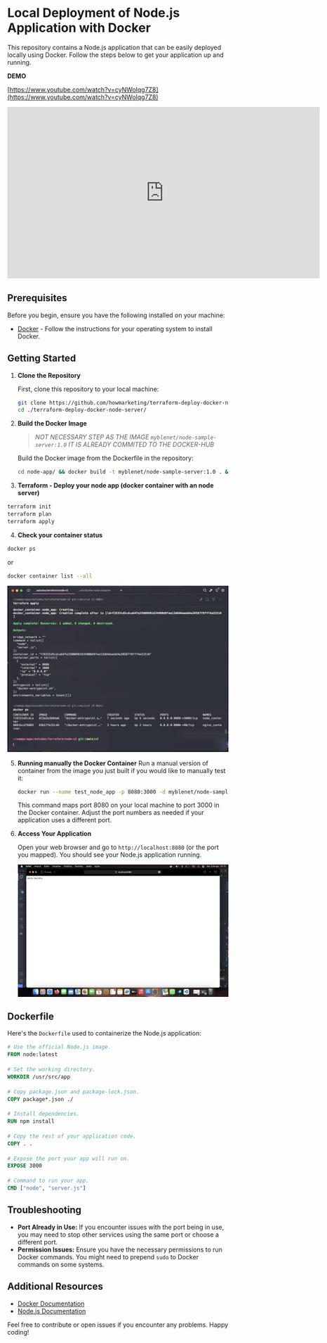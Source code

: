 # Local Deployment of Node.js Application with Docker

This repository contains a Node.js application that can be easily deployed locally using Docker. Follow the steps below to get your application up and running.

**DEMO**

[https://www.youtube.com/watch?v=cyNWolqg7Z8](https://www.youtube.com/watch?v=cyNWolqg7Z8)

<iframe width="712" height="390" src="https://www.youtube.com/embed/cyNWolqg7Z8" title="Terraform | Deploy a docker container with a node app locally with Terraform" frameborder="0" allow="accelerometer; autoplay; clipboard-write; encrypted-media; gyroscope; picture-in-picture; web-share" referrerpolicy="strict-origin-when-cross-origin" allowfullscreen></iframe>

## Prerequisites

Before you begin, ensure you have the following installed on your machine:

- [Docker](https://docs.docker.com/get-docker/) - Follow the instructions for your operating system to install Docker.

## Getting Started

1. **Clone the Repository**

   First, clone this repository to your local machine:

   ```bash
   git clone https://github.com/howmarketing/terraform-deploy-docker-node-server.git
   cd ./terraform-deploy-docker-node-server/
   ```

2. **Build the Docker Image**
   
   > _NOT NECESSARY STEP AS THE IMAGE `myblenet/node-sample-server:1.0` IT IS ALREADY COMMITED TO THE DOCKER-HUB_
   >
   
   Build the Docker image from the Dockerfile in the repository:

   ```bash
   cd node-app/ && docker build -t myblenet/node-sample-server:1.0 . && cd ..
   ```

3. **Terraform - Deploy your node app (docker container with an node server)**
  
  ```bash
  terraform init
  terraform plan
  terraform apply
  ```

4. **Check your container status**
  
  ```bash
  docker ps
  ```
  
  or

  ```bash
  docker container list --all
  ```

  ![image](1.jpeg)


5. **Running manually the Docker Container**
  Run a manual version of container from the image you just built if you would like to manually test it:

   ```bash
   docker run --name test_node_app -p 8080:3000 -d myblenet/node-sample-server:1.0
   ```

   This command maps port 8080 on your local machine to port 3000 in the Docker container. Adjust the port numbers as needed if your application uses a different port.

6. **Access Your Application**

   Open your web browser and go to `http://localhost:8080` (or the port you mapped). You should see your Node.js application running.

   ![image](2.jpeg)

## Dockerfile

Here's the `Dockerfile` used to containerize the Node.js application:

```dockerfile
# Use the official Node.js image.
FROM node:latest

# Set the working directory.
WORKDIR /usr/src/app

# Copy package.json and package-lock.json.
COPY package*.json ./

# Install dependencies.
RUN npm install

# Copy the rest of your application code.
COPY . .

# Expose the port your app will run on.
EXPOSE 3000

# Command to run your app.
CMD ["node", "server.js"]
```

## Troubleshooting

- **Port Already in Use:** If you encounter issues with the port being in use, you may need to stop other services using the same port or choose a different port.
- **Permission Issues:** Ensure you have the necessary permissions to run Docker commands. You might need to prepend `sudo` to Docker commands on some systems.

## Additional Resources

- [Docker Documentation](https://docs.docker.com/)
- [Node.js Documentation](https://nodejs.org/en/docs/)

Feel free to contribute or open issues if you encounter any problems. Happy coding!
